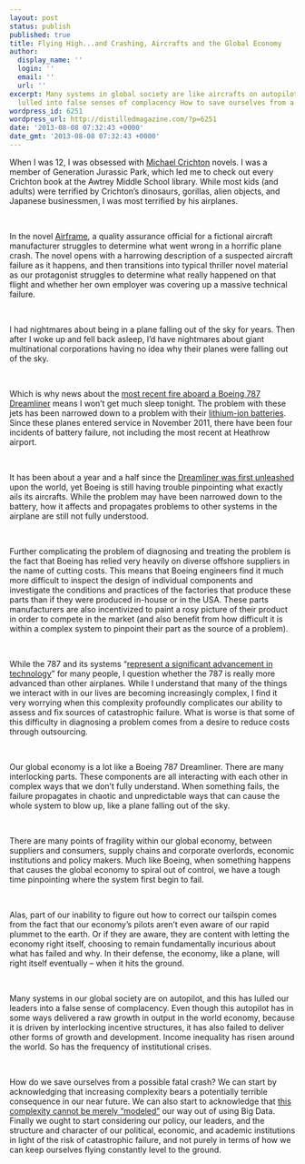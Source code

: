 ```yaml
---
layout: post
status: publish
published: true
title: Flying High...and Crashing, Aircrafts and the Global Economy
author:
  display_name: ''
  login: ''
  email: ''
  url: ''
excerpt: Many systems in global society are like aircrafts on autopilot with leaders
  lulled into false senses of complacency How to save ourselves from a fatal crash?
wordpress_id: 6251
wordpress_url: http://distilledmagazine.com/?p=6251
date: '2013-08-08 07:32:43 +0000'
date_gmt: '2013-08-08 07:32:43 +0000'
---
```

<p dir="ltr" id="docs-internal-guid-12a302cc-5c65-b34c-68b0-dc464640cb05">When I was 12, I was obsessed with <a href="http://distilledmagazine.com/wp-content/uploads/2013/08/5194.Michael_Crichton" target="_blank">Michael Crichton</a> novels. I was a member of Generation Jurassic Park, which led me to check out every Crichton book at the Awtrey Middle School library. While most kids (and adults) were terrified by Crichton’s dinosaurs, gorillas, alien objects, and Japanese businessmen, I was most terrified by his airplanes.</p>
<p dir="ltr">
<p>&nbsp;</p>
<p dir="ltr">In the novel <a href="http://distilledmagazine.com/wp-content/uploads/2013/08/7667.Airframe" target="_blank">Airframe</a>, a quality assurance official for a fictional aircraft manufacturer struggles to determine what went wrong in a horrific plane crash. The novel opens with a harrowing description of a suspected aircraft failure as it happens, and then transitions into typical thriller novel material as our protagonist struggles to determine what really happened on that flight and whether her own employer was covering up a massive technical failure.</p>
<p dir="ltr">
<p>&nbsp;</p>
<p dir="ltr">I had nightmares about being in a plane falling out of the sky for years. Then after I woke up and fell back asleep, I’d have nightmares about giant multinational corporations having no idea why their planes were falling out of the sky.</p>
<p dir="ltr">
<p>&nbsp;</p>
<p dir="ltr">Which is why news about the <a href="http://distilledmagazine.com/wp-content/uploads/2013/08/boeing-787-dreamliner-a-timeline-of-the-latest-incidents" target="_blank">most recent fire aboard a Boeing 787 Dreamliner</a> means I won’t get much sleep tonight. The problem with these jets has been narrowed down to a problem with their <a href="http://distilledmagazine.com/wp-content/uploads/2013/08/130118_boeing_787_battery_660.jpg" target="_blank">lithium-ion batteries</a>. Since these planes entered service in November 2011, there have been four incidents of battery failure, not including the most recent at Heathrow airport.</p>
<p dir="ltr">
<p>&nbsp;</p>
<p dir="ltr">It has been about a year and a half since the <a href="http://distilledmagazine.com/wp-content/uploads/2013/08/Boeing-787-Dreamliner-a-timeline-of-problems.html" target="_blank">Dreamliner was first unleashed</a> upon the world, yet Boeing is still having trouble pinpointing what exactly ails its aircrafts. While the problem may have been narrowed down to the battery, how it affects and propagates problems to other systems in the airplane are still not fully understood.</p>
<p dir="ltr">
<p>&nbsp;</p>
<p dir="ltr">Further complicating the problem of diagnosing and treating the problem is the fact that Boeing has relied very heavily on diverse offshore suppliers in the name of cutting costs. This means that Boeing engineers find it much more difficult to inspect the design of individual components and investigate the conditions and practices of the factories that produce these parts than if they were produced in-house or in the USA. These parts manufacturers are also incentivized to paint a rosy picture of their product in order to compete in the market (and also benefit from how difficult it is within a complex system to pinpoint their part as the source of a problem).</p>
<p dir="ltr">
<p>&nbsp;</p>
<p dir="ltr">While the 787 and its systems “<a href="http://www.nytimes.com/2013/07/13/business/boeing-787-catches-fire-at-heathrow.html?ref=787dreamliner" target="_blank">represent a significant advancement in technology</a>” for many people, I question whether the 787 is really more advanced than other airplanes. While I understand that many of the things we interact with in our lives are becoming increasingly complex, I find it very worrying when this complexity profoundly complicates our ability to assess and fix sources of catastrophic failure. What is worse is that some of this difficulty in diagnosing a problem comes from a desire to reduce costs through outsourcing.</p>
<p dir="ltr">
<p>&nbsp;</p>
<p dir="ltr">Our global economy is a lot like a Boeing 787 Dreamliner. There are many interlocking parts. These components are all interacting with each other in complex ways that we don’t fully understand. When something fails, the failure propagates in chaotic and unpredictable ways that can cause the whole system to blow up, like a plane falling out of the sky.</p>
<p dir="ltr">
<p>&nbsp;</p>
<p dir="ltr">There are many points of fragility within our global economy, between suppliers and consumers, supply chains and corporate overlords, economic institutions and policy makers. Much like Boeing, when something happens that causes the global economy to spiral out of control, we have a tough time pinpointing where the system first begin to fail.</p>
<p dir="ltr">
<p>&nbsp;</p>
<p dir="ltr">Alas, part of our inability to figure out how to correct our tailspin comes from the fact that our economy’s pilots aren’t even aware of our rapid plummet to the earth. Or if they are aware, they are content with letting the economy right itself, choosing to remain fundamentally incurious about what has failed and why. In their defense, the economy, like a plane, will right itself eventually – when it hits the ground.</p>
<p>&nbsp;</p>
<p dir="ltr">Many systems in our global society are on autopilot, and this has lulled our leaders into a false sense of complacency. Even though this autopilot has in some ways delivered a raw growth in output in the world economy, because it is driven by interlocking incentive structures, it has also failed to deliver other forms of growth and development. Income inequality has risen around the world. So has the frequency of institutional crises.</p>
<p dir="ltr">
<p>&nbsp;</p>
<p dir="ltr">How do we save ourselves from a possible fatal crash? We can start by acknowledging that increasing complexity bears a potentially terrible consequence in our near future. We can also start to acknowledge that <a href="http://distilledmagazine.com/economic-models-analysis/" target="_blank">this complexity cannot be merely “modeled”</a> our way out of using Big Data. Finally we ought to start considering our policy, our leaders, and the structure and character of our political, economic, and academic institutions in light of the risk of catastrophic failure, and not purely in terms of how we can keep ourselves flying constantly level to the ground.</p>
<p dir="ltr">
<p>&nbsp;</p>
